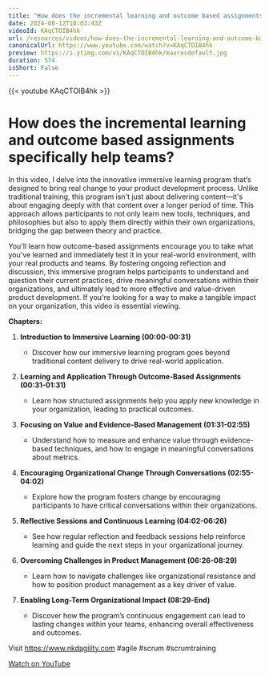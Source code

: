 ```yaml
---
title: "How does the incremental learning and outcome based assignments specifically help teams?"
date: 2024-08-12T10:03:43Z
videoId: KAqCTOIB4hk
url: /resources/videos/how-does-the-incremental-learning-and-outcome-based-assignments-specifically-help-teams-
canonicalUrl: https://www.youtube.com/watch?v=KAqCTOIB4hk
preview: https://i.ytimg.com/vi/KAqCTOIB4hk/maxresdefault.jpg
duration: 574
isShort: False
---
```


{{< youtube KAqCTOIB4hk >}}

# How does the incremental learning and outcome based assignments specifically help teams?

In this video, I delve into the innovative immersive learning program that’s designed to bring real change to your product development process. Unlike traditional training, this program isn't just about delivering content—it's about engaging deeply with that content over a longer period of time. This approach allows participants to not only learn new tools, techniques, and philosophies but also to apply them directly within their own organizations, bridging the gap between theory and practice.

You'll learn how outcome-based assignments encourage you to take what you've learned and immediately test it in your real-world environment, with your real products and teams. By fostering ongoing reflection and discussion, this immersive program helps participants to understand and question their current practices, drive meaningful conversations within their organizations, and ultimately lead to more effective and value-driven product development. If you're looking for a way to make a tangible impact on your organization, this video is essential viewing.

**Chapters:**

1. **Introduction to Immersive Learning (00:00-00:31)**

   - Discover how our immersive learning program goes beyond traditional content delivery to drive real-world application.

2. **Learning and Application Through Outcome-Based Assignments (00:31-01:31)**

   - Learn how structured assignments help you apply new knowledge in your organization, leading to practical outcomes.

3. **Focusing on Value and Evidence-Based Management (01:31-02:55)**

   - Understand how to measure and enhance value through evidence-based techniques, and how to engage in meaningful conversations about metrics.

4. **Encouraging Organizational Change Through Conversations (02:55-04:02)**

   - Explore how the program fosters change by encouraging participants to have critical conversations within their organizations.

5. **Reflective Sessions and Continuous Learning (04:02-06:26)**

   - See how regular reflection and feedback sessions help reinforce learning and guide the next steps in your organizational journey.

6. **Overcoming Challenges in Product Management (06:26-08:29)**

   - Learn how to navigate challenges like organizational resistance and how to position product management as a key driver of value.

7. **Enabling Long-Term Organizational Impact (08:29-End)**
   - Discover how the program’s continuous engagement can lead to lasting changes within your teams, enhancing overall effectiveness and outcomes.

Visit https://www.nkdagility.com #agile #scrum #scrumtraining

[Watch on YouTube](https://www.youtube.com/watch?v=KAqCTOIB4hk)
